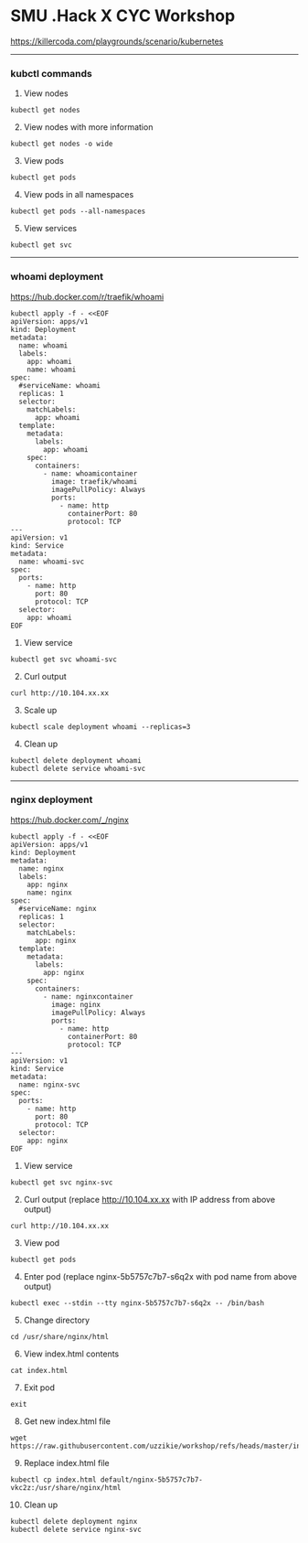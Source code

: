 # SMU .Hack X CYC Workshop

https://killercoda.com/playgrounds/scenario/kubernetes

---
### kubctl commands

1. View nodes
```
kubectl get nodes
```
2. View nodes with more information
```
kubectl get nodes -o wide
```
3. View pods
```
kubectl get pods
```
4. View pods in all namespaces
```
kubectl get pods --all-namespaces
```
5. View services
```
kubectl get svc
```

---
### whoami deployment

https://hub.docker.com/r/traefik/whoami

```
kubectl apply -f - <<EOF
apiVersion: apps/v1
kind: Deployment
metadata:
  name: whoami
  labels:
    app: whoami
    name: whoami
spec:
  #serviceName: whoami
  replicas: 1 
  selector: 
    matchLabels:
      app: whoami
  template: 
    metadata:
      labels: 
        app: whoami
    spec:
      containers:
        - name: whoamicontainer
          image: traefik/whoami
          imagePullPolicy: Always            
          ports:
            - name: http
              containerPort: 80
              protocol: TCP
---
apiVersion: v1
kind: Service
metadata:
  name: whoami-svc
spec:
  ports:
    - name: http    
      port: 80
      protocol: TCP
  selector:
    app: whoami
EOF
```
1. View service
```
kubectl get svc whoami-svc
```
2. Curl output 
```
curl http://10.104.xx.xx
```
3. Scale up 
```
kubectl scale deployment whoami --replicas=3
```

4. Clean up
```
kubectl delete deployment whoami
kubectl delete service whoami-svc
```


---
### nginx deployment

https://hub.docker.com/_/nginx

```
kubectl apply -f - <<EOF
apiVersion: apps/v1
kind: Deployment
metadata:
  name: nginx
  labels:
    app: nginx
    name: nginx
spec:
  #serviceName: nginx
  replicas: 1 
  selector: 
    matchLabels:
      app: nginx
  template: 
    metadata:
      labels: 
        app: nginx
    spec:
      containers:
        - name: nginxcontainer
          image: nginx
          imagePullPolicy: Always            
          ports:
            - name: http
              containerPort: 80
              protocol: TCP
---
apiVersion: v1
kind: Service
metadata:
  name: nginx-svc
spec:
  ports:
    - name: http    
      port: 80
      protocol: TCP
  selector:
    app: nginx
EOF
```


1. View service
```
kubectl get svc nginx-svc
```
2. Curl output (replace http://10.104.xx.xx with IP address from above output)
```
curl http://10.104.xx.xx
```
3. View pod
```
kubectl get pods
```
4. Enter pod (replace nginx-5b5757c7b7-s6q2x with pod name from above output)
```
kubectl exec --stdin --tty nginx-5b5757c7b7-s6q2x -- /bin/bash
```  
5. Change directory
```
cd /usr/share/nginx/html
```

6. View index.html contents
```
cat index.html
```

7. Exit pod
```
exit
```

8. Get new index.html file
```
wget https://raw.githubusercontent.com/uzzikie/workshop/refs/heads/master/index.html
```

9. Replace index.html file
```
kubectl cp index.html default/nginx-5b5757c7b7-vkc2z:/usr/share/nginx/html
```


10. Clean up
```
kubectl delete deployment nginx
kubectl delete service nginx-svc
```
